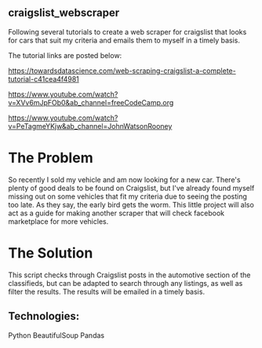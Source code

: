 ## craigslist_webscraper
Following several tutorials to create a web scraper for craigslist that looks for cars that suit my criteria and emails them to myself in a timely basis.

The tutorial links are posted below:

https://towardsdatascience.com/web-scraping-craigslist-a-complete-tutorial-c41cea4f4981

https://www.youtube.com/watch?v=XVv6mJpFOb0&ab_channel=freeCodeCamp.org

https://www.youtube.com/watch?v=PeTagmeYKjw&ab_channel=JohnWatsonRooney


# The Problem
So recently I sold my vehicle and am now looking for a new car. There's plenty of good deals to be found on Craigslist, but I've already found myself missing out on some vehicles that fit my criteria due to seeing the posting too late. As they say, the early bird gets the worm. This little project will also act as a guide for making another scraper that will check facebook marketplace for more vehicles.

# The Solution
This script checks through Craigslist posts in the automotive section of the classifieds, but can be adapted to search through any listings, as well as filter the results. The results will be emailed in a timely basis.

## Technologies:
Python
BeautifulSoup
Pandas
